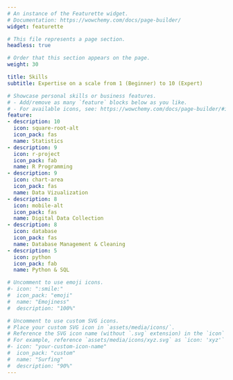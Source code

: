 ```yaml
---
# An instance of the Featurette widget.
# Documentation: https://wowchemy.com/docs/page-builder/
widget: featurette

# This file represents a page section.
headless: true

# Order that this section appears on the page.
weight: 30

title: Skills
subtitle: Expertise on a scale from 1 (Beginner) to 10 (Expert)

# Showcase personal skills or business features.
# - Add/remove as many `feature` blocks below as you like.
# - For available icons, see: https://wowchemy.com/docs/page-builder/#icons
feature:
- description: 10
  icon: square-root-alt
  icon_pack: fas
  name: Statistics
- description: 9
  icon: r-project
  icon_pack: fab
  name: R Programming
- description: 9
  icon: chart-area
  icon_pack: fas
  name: Data Vizualization
- description: 8
  icon: mobile-alt
  icon_pack: fas
  name: Digital Data Collection
- description: 8
  icon: database
  icon_pack: fas
  name: Database Management & Cleaning
- description: 5
  icon: python
  icon_pack: fab
  name: Python & SQL

# Uncomment to use emoji icons.
#- icon: ":smile:"
#  icon_pack: "emoji"
#  name: "Emojiness"
#  description: "100%"  

# Uncomment to use custom SVG icons.
# Place your custom SVG icon in `assets/media/icons/`.
# Reference the SVG icon name (without `.svg` extension) in the `icon` field.
# For example, reference `assets/media/icons/xyz.svg` as `icon: 'xyz'`
#- icon: "your-custom-icon-name"
#  icon_pack: "custom"
#  name: "Surfing"
#  description: "90%"
---
```

